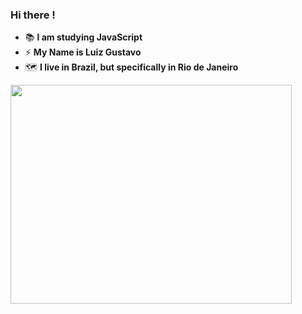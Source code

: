 ### Hi there ! 

- 📚 <b>I am studying JavaScript</b>
- ⚡ <b>My Name is Luiz Gustavo</b>
- 🗺️ <b>I live in Brazil, but specifically in Rio de Janeiro</b>

<img src="https://cdn.discordapp.com/avatars/272172216584634369/1168f5ffd8f142c264836ea1e0bd4528.png?size=2048" width="450vw" height="350vh">


